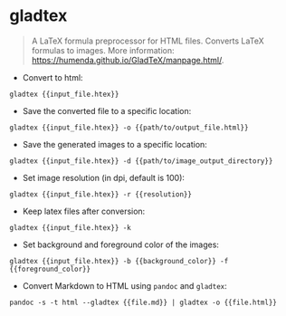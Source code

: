 # gladtex

> A LaTeX formula preprocessor for HTML files. Converts LaTeX formulas to images.
> More information: <https://humenda.github.io/GladTeX/manpage.html/>.

- Convert to html:

`gladtex {{input_file.htex}}`

- Save the converted file to a specific location:

`gladtex {{input_file.htex}} -o {{path/to/output_file.html}}`

- Save the generated images to a specific location:

`gladtex {{input_file.htex}} -d {{path/to/image_output_directory}}`

- Set image resolution (in dpi, default is 100):

`gladtex {{input_file.htex}} -r {{resolution}}`

- Keep latex files after conversion:

`gladtex {{input_file.htex}} -k`

- Set background and foreground color of the images:

`gladtex {{input_file.htex}} -b {{background_color}} -f {{foreground_color}}`

- Convert Markdown to HTML using `pandoc` and `gladtex`:

`pandoc -s -t html --gladtex {{file.md}} | gladtex -o {{file.html}}`
